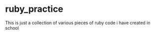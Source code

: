 ruby_practice
=============

This is just a collection of various pieces of ruby code i have created in school
